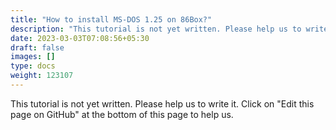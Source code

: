 ```yaml
---
title: "How to install MS-DOS 1.25 on 86Box?"
description: "This tutorial is not yet written. Please help us to write it. Click on 'Edit this page on GitHub' at the bottom of this page to help us."
date: 2023-03-03T07:08:56+05:30
draft: false
images: []
type: docs
weight: 123107
---
```


This tutorial is not yet written. Please help us to write it. Click on "Edit this page on GitHub" at the bottom of this page to help us.
